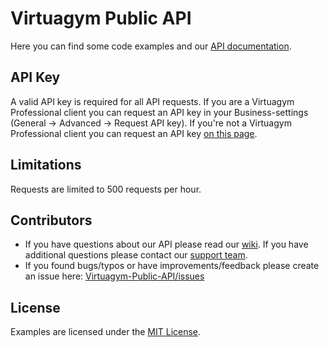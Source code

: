 # Virtuagym Public API
Here you can find some code examples and our [API documentation](https://github.com/virtuagym/Virtuagym-Public-API/wiki). 

## API Key
A valid API key is required for all API requests. 
If you are a Virtuagym Professional client you can request an API key in your Business-settings (General -> Advanced -> Request API key). If you're not a Virtuagym Professional client you can request an API key [on this page](https://virtuagym.com/public-api).

## Limitations
Requests are limited to 500 requests per hour.

## Contributors
- If you have questions about our API please read our [wiki](https://github.com/virtuagym/Virtuagym-Public-API/wiki). If you have additional questions please contact our [support team](http://support.virtuagym.com). 
- If you found bugs/typos or have improvements/feedback please create an issue here: [Virtuagym-Public-API/issues](https://github.com/virtuagym/Virtuagym-Public-API/issues)

## License
Examples are licensed under the [MIT License](http://opensource.org/licenses/MIT).

